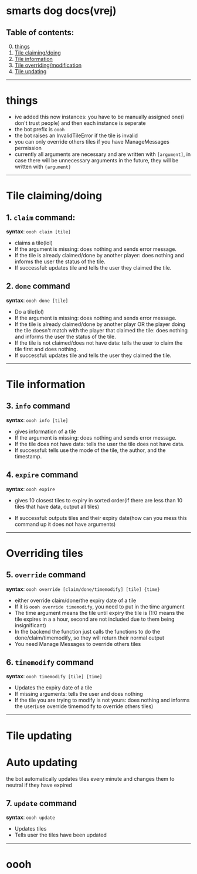 # smarts dog docs(vrej)

## Table of contents:

 0. [things](#things)
 1. [Tile claiming/doing](#tile-claimingdoing)
 2. [Tile information](#tile-information)
 3. [Tile overriding/modification](#overriding-tiles)
 4. [Tile updating](#tile-updating)

--- 
# things
 - ive added this now instances: you have to be manually assigned one(i don't trust people) and then each instance is seperate
 - the bot prefix is `oooh`
 - the bot raises an InvalidTileError if the tile is invalid
 - you can only override others tiles if you have ManageMessages permission
 - currently all arguments are necessary and are written with `[argument]`, in case there will be unnecessary arguments in the future, they will be written with `{argument}`

---
# Tile claiming/doing
## 1. `claim` command:

**syntax**: `oooh claim [tile]`

- claims a tile(lol)
- If the argument is missing: does nothing and sends error message.
- If the tile is already claimed/done by another player: does nothing and informs the user the status of the tile.
- If successful: updates tile and tells the user they claimed the tile.

## 2. `done` command

**syntax**: `oooh done [tile]`

- Do a tile(lol)
- If the argument is missing: does nothing and sends error message.
- If the tile is already claimed/done by another playr OR the player doing the tile doesn't match with the player that claimed the tile: does nothing and informs the user the status of the tile.
- If the tile is not claimed/does not have data: tells the user to claim the tile first and does nothing.
- If successful: updates tile and tells the user they claimed the tile.

---

# Tile information

## 3. `info` command

**syntax**: `oooh info [tile]`

- gives information of a tile
- If the argument is missing: does nothing and sends error message.
- If the tile does not have data: tells the user the tile does not have data.
- If successful: tells use the mode of the tile, the author, and the timestamp.

## 4. `expire` command

**syntax**: `oooh expire`

- gives 10 closest tiles to expiry in sorted order(if there are less than 10 tiles that have data, output all tiles)

- If successful: outputs tiles and their expiry date(how can you mess this command up it does not have arguments)

---

# Overriding tiles
## 5. `override` command
    
**syntax**: `oooh override [claim/done/timemodify] [tile] {time}`

- either override claim/done/the expiry date of a tile
- If it is `oooh override timemodify`, you need to put in the time argument
- The time argument means the tile until expiry the tile is (1:0 means the tile expires in a a hour, second are not included due to them being insignificant)
- In the backend the function just calls the functions to do the done/claim/timemodify, so they will return their normal output
- You need Manage Messages to override others tiles

## 6. `timemodify` command

**syntax**: `oooh timemodify [tile] [time]`

- Updates the expiry date of a tile
- If missing arguments: tells the user and does nothing      
- If the tile you are trying to modify is not yours: does nothing and informs the user(use override timemodify to override others tiles)

---
# Tile updating

# Auto updating

the bot automatically updates tiles every minute and changes them to neutral if they have expired

## 7. `update` command

**syntax**: `oooh update`
    
- Updates tiles
- Tells user the tiles have been updated

---

# oooh
